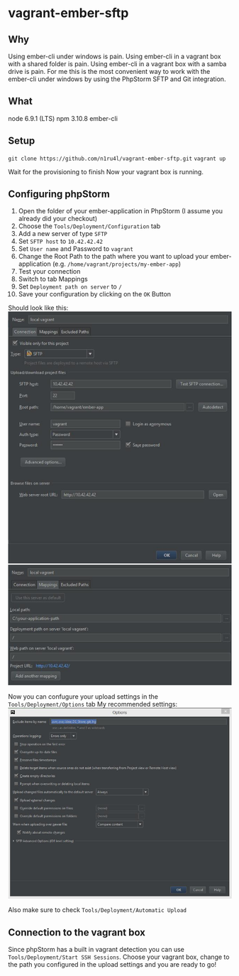 # vagrant-ember-sftp

## Why
Using ember-cli under windows is pain. 
Using ember-cli in a vagrant box with a shared folder is pain.
Using ember-cli in a vagrant box with a samba drive is pain.
For me this is the most convenient way to work with the ember-cli under windows by using the PhpStorm SFTP and Git integration.

## What

node 6.9.1 (LTS)
npm 3.10.8
ember-cli

## Setup

`git clone https://github.com/n1ru4l/vagrant-ember-sftp.git`
`vagrant up`

Wait for the provisioning to finish
Now your vagrant box is running.

## Configuring phpStorm

1. Open the folder of your ember-application in PhpStorm (I assume you already did your checkout)
2. Choose the `Tools/Deployment/Configuration` tab
3. Add a new server of type `SFTP`
4. Set `SFTP host` to `10.42.42.42`
5. Set `User name` and Password to `vagrant`
6. Change the Root Path to the path where you want to upload your ember-application (e.g. `/home/vagrant/projects/my-ember-app`)
7. Test your connection
8. Switch to tab Mappings
9. Set `Deployment path on server` to `/`
10. Save your configuration by clicking on the `OK` Button

Should look like this:
![Deployment 1](/img/deployment-1.jpg)
![Deployment 2](/img/deployment-2.jpg)


Now you can confugure your upload settings in the `Tools/Deployment/Options` tab
My recommended settings:
![Recommended Settings](/img/options.jpg)

Also make sure to check `Tools/Deployment/Automatic Upload`

## Connection to the vagrant box

Since phpStorm has a built in vagrant detection you can use `Tools/Deployment/Start SSH Sessions`. 
Choose your vagrant box, change to the path you configured in the upload settings and you are ready to go!

